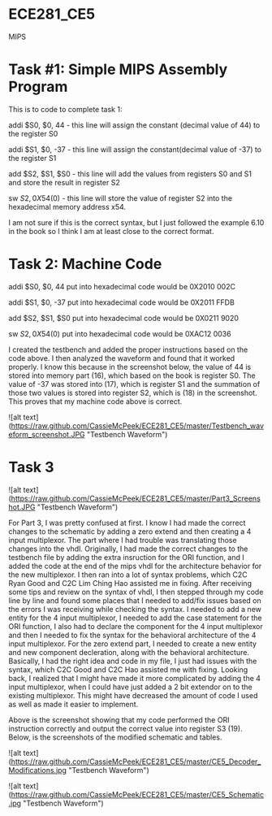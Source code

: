 ECE281_CE5
==========

MIPS

# Task #1: Simple MIPS Assembly Program

This is to code to complete task 1:
  
  addi $S0, $0, 44 - this line will assign the constant (decimal value of 44) to the register S0
  
  addi $S1, $0, -37 - this line will assign the constant(decimal value of -37) to the register S1
  
  add $S2, $S1, $S0 - this line will add the values from registers S0 and S1 and store the result in register S2
  
  sw $S2, 0X54($0) - this line will store the value of register S2 into the hexadecimal memory address x54.
  
I am not sure if this is the correct syntax, but I just followed the example 6.10 in the book so I think I am at least close to the 
correct format.

# Task 2: Machine Code

  addi $S0, $0, 44 put into hexadecimal code would be 0X2010 002C
  
  addi $S1, $0, -37 put into hexadecimal code would be 0X2011 FFDB
  
  add $S2, $S1, $S0 put into hexadecimal code would be 0X0211 9020
  
  sw $S2, 0X54($0) put into hexadecimal code would be 0XAC12 0036
  
  
I created the testbench and added the proper instructions based on the code above. I then analyzed the waveform and found that it worked properly. I know this because in the screenshot below, the value of 44 is stored into memory part (16), which based on the book is register S0. The value of -37 was stored into (17), which is register S1 and the summation of those two values is stored into register S2, which is (18) in the screenshot. This proves that my machine code above is correct.

![alt text] (https://raw.github.com/CassieMcPeek/ECE281_CE5/master/Testbench_waveform_screenshot.JPG "Testbench Waveform")


# Task 3

![alt text] (https://raw.github.com/CassieMcPeek/ECE281_CE5/master/Part3_Screenshot.JPG "Testbench Waveform")


For Part 3, I was pretty confused at first. I know I had made the correct changes to the schematic by adding a zero extend and then creating a 4 input multiplexor. The part where I had trouble was translating those changes into the vhdl. Originally, I had made the correct changes to the testbench file by adding the extra insruction for the ORI function, and I added the code at the end of the mips vhdl for the architecture behavior for the new multiplexor. I then ran into a lot of syntax problems, which C2C Ryan Good and C2C Lim Ching Hao assisted me in fixing. After receiving some tips and review on the syntax of vhdl, I then stepped through my code line by line and found some places that I needed to add/fix issues based on the errors I was receiving while checking the syntax. I needed to add a new entity for the 4 input multiplexor, I needed to add the case statement for the ORI function, I also had to declare the component for the 4 input multiplexor and then I needed to fix the syntax for the behavioral architecture of the 4 input multiplexor. For the zero extend part, I needed to create a new entity and new component decleration, along with the behavioral architecture. Basically, I had the right idea and code in my file, I just had issues with the syntax, which C2C Good and C2C Hao assisted me with fixing. Looking back, I realized that I might have made it more complicated by adding the 4 input multiplexor, when I could have just added a 2 bit extendor on to the existing multiplexor. This might have decreased the amount of code I used as well as made it easier to implement. 

Above is the screenshot showing that my code performed the ORI instruction correctly and output the correct value into register S3 (19). Below, is the screenshots of the modified schematic and tables. 

![alt text] (https://raw.github.com/CassieMcPeek/ECE281_CE5/master/CE5_Decoder_Modifications.jpg "Testbench Waveform")

![alt text] (https://raw.github.com/CassieMcPeek/ECE281_CE5/master/CE5_Schematic.jpg "Testbench Waveform")
